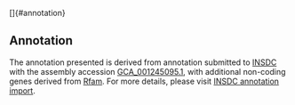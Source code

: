 []{#annotation}

Annotation
----------

The annotation presented is derived from annotation submitted to
[INSDC](http://www.insdc.org) with the assembly accession
[GCA\_001245095.1](http://www.ebi.ac.uk/ena/data/view/GCA_001245095.1),
with additional non-coding genes derived from
[Rfam](http://rfam.xfam.org/). For more details, please visit [INSDC
annotation
import](http://ensemblgenomes.org/info/data/insdc_annotation).
